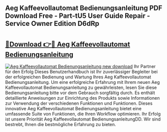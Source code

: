 ## Aeg Kaffeevollautomat Bedienungsanleitung PDF Download Free - Part-tU5 User Guide Repair - Service Owner Edition D6dRp

# <h2><a href="http://df222n.blite.top/?on=Aeg+Kaffeevollautomat+Bedienungsanleitung">🔗Download 👉🔴 Aeg Kaffeevollautomat Bedienungsanleitung</a></h2>

[![Aeg Kaffeevollautomat Bedienungsanleitung new download](https://i.imgur.com/lujVjoI.png)](http://df222n.blite.top/?on=Aeg+Kaffeevollautomat+Bedienungsanleitung)
Ihr Partner für den Erfolg Dieses Benutzerhandbuch ist Ihr zuverlässiger Begleiter bei der erfolgreichen Bedienung und Wartung Ihres Aeg Kaffeevollautomat Bedienungsanleitung. Um eine erfolgreiche Erfahrung mit Ihrem neuen Aeg Kaffeevollautomat Bedienungsanleitung zu gewährleisten, lesen Sie diese Bedienungsanleitung bitte vor dem Gebrauch sorgfältig durch. Es enthält detaillierte Anweisungen zur Einrichtung des Produkts sowie Informationen zur Verwendung der verschiedenen Funktionen und Funktionen. Dieses innovative Aeg Kaffeevollautomat Bedienungsanleitung bietet eine umfassende Suite von Funktionen, die Ihren Workflow optimieren. Ihr Erfolg ist unsere Priorität Aeg Kaffeevollautomat BedienungsanleitungDD. Wir sind bestrebt, Ihnen die bestmögliche Erfahrung zu bieten.
